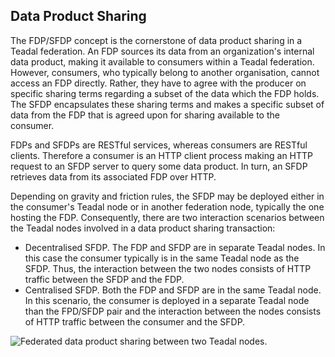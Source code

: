 Data Product Sharing
--------------------

The FDP/SFDP concept is the cornerstone of data product sharing in
a Teadal federation. An FDP sources its data from an organization's
internal data product, making it available to consumers within a
Teadal federation. However, consumers, who typically belong to another
organisation, cannot access an FDP directly. Rather, they have to
agree with the producer on specific sharing terms regarding a subset
of the data which the FDP holds. The SFDP encapsulates these sharing
terms and makes a specific subset of data from the FDP that is agreed
upon for sharing available to the consumer.

FDPs and SFDPs are RESTful services, whereas consumers are RESTful
clients. Therefore a consumer is an HTTP client process making an
HTTP request to an SFDP server to query some data product. In turn,
an SFDP retrieves data from its associated FDP over HTTP.

Depending on gravity and friction rules, the SFDP may be deployed
either in the consumer's Teadal node or in another federation node,
typically the one hosting the FDP. Consequently, there are two interaction
scenarios between the Teadal nodes involved in a data product sharing
transaction:

- Decentralised SFDP. The FDP and SFDP are in separate Teadal nodes.
  In this case the consumer typically is in the same Teadal node as
  the SFDP. Thus, the interaction between the two nodes consists of
  HTTP traffic between the SFDP and the FDP.
- Centralised SFDP. Both the FDP and SFDP are in the same Teadal node.
  In this scenario, the consumer is deployed in a separate Teadal node
  than the FPD/SFDP pair and the interaction between the nodes consists
  of HTTP traffic between the consumer and the SFDP.

![Federated data product sharing between two Teadal nodes.][sharing.dia]




[sharing.dia]: ./2.data-sharing.png
